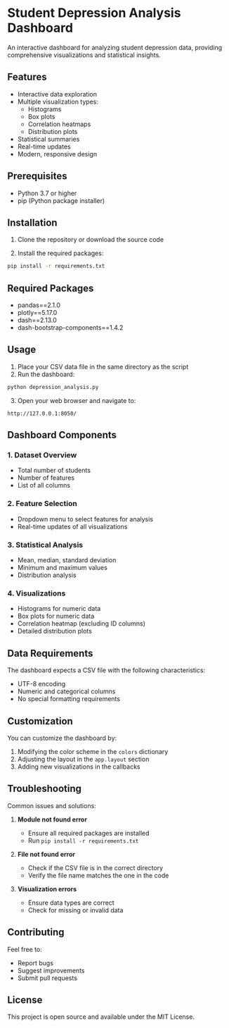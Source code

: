 # Student Depression Analysis Dashboard

An interactive dashboard for analyzing student depression data, providing comprehensive visualizations and statistical insights.

## Features

- Interactive data exploration
- Multiple visualization types:
  - Histograms
  - Box plots
  - Correlation heatmaps
  - Distribution plots
- Statistical summaries
- Real-time updates
- Modern, responsive design

## Prerequisites

- Python 3.7 or higher
- pip (Python package installer)

## Installation

1. Clone the repository or download the source code

2. Install the required packages:
```bash
pip install -r requirements.txt
```

## Required Packages

- pandas==2.1.0
- plotly==5.17.0
- dash==2.13.0
- dash-bootstrap-components==1.4.2

## Usage

1. Place your CSV data file in the same directory as the script
2. Run the dashboard:
```bash
python depression_analysis.py
```
3. Open your web browser and navigate to:
```
http://127.0.0.1:8050/
```

## Dashboard Components

### 1. Dataset Overview
- Total number of students
- Number of features
- List of all columns

### 2. Feature Selection
- Dropdown menu to select features for analysis
- Real-time updates of all visualizations

### 3. Statistical Analysis
- Mean, median, standard deviation
- Minimum and maximum values
- Distribution analysis

### 4. Visualizations
- Histograms for numeric data
- Box plots for numeric data
- Correlation heatmap (excluding ID columns)
- Detailed distribution plots

## Data Requirements

The dashboard expects a CSV file with the following characteristics:
- UTF-8 encoding
- Numeric and categorical columns
- No special formatting requirements

## Customization

You can customize the dashboard by:
1. Modifying the color scheme in the `colors` dictionary
2. Adjusting the layout in the `app.layout` section
3. Adding new visualizations in the callbacks

## Troubleshooting

Common issues and solutions:

1. **Module not found error**
   - Ensure all required packages are installed
   - Run `pip install -r requirements.txt`

2. **File not found error**
   - Check if the CSV file is in the correct directory
   - Verify the file name matches the one in the code

3. **Visualization errors**
   - Ensure data types are correct
   - Check for missing or invalid data

## Contributing

Feel free to:
- Report bugs
- Suggest improvements
- Submit pull requests

## License

This project is open source and available under the MIT License.
